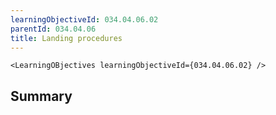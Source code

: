 ```yaml
---
learningObjectiveId: 034.04.06.02
parentId: 034.04.06
title: Landing procedures
---
```


```tsx eval
<LearningOBjectives learningObjectiveId={034.04.06.02} />
```

## Summary
